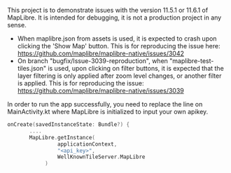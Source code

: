 This project is to demonstrate issues with the version 11.5.1 or 11.6.1 of MapLibre. It is intended for debugging, it is not a production project in any sense.
 
- When maplibre.json from assets is used, it is expected to crash upon clicking the 'Show Map' button. This is for reproducing the issue here: https://github.com/maplibre/maplibre-native/issues/3042
- On branch "bugfix/Issue-3039-reproduction", when "maplibre-test-tiles.json" is used, upon clicking on filter buttons, it is expected that the layer filtering is only applied after zoom level changes, or another filter is applied. This is for reproducing the issue: https://github.com/maplibre/maplibre-native/issues/3039


In order to run the app successfully, you need to replace the line on MainActivity.kt where MapLibre is initialized to input your own apikey.

```kotlin
onCreate(savedInstanceState: Bundle?) {
       ....
       MapLibre.getInstance(
                applicationContext,
                "<api_key>",
                WellKnownTileServer.MapLibre
            )
          
